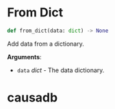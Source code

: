 # From Dict

```python
def from_dict(data: dict) -> None
```

Add data from a dictionary.

**Arguments**:

- `data` _dict_ - The data dictionary.

<a id="causadb"></a>

# causadb

<a id="causadb.CausaDB"></a>

